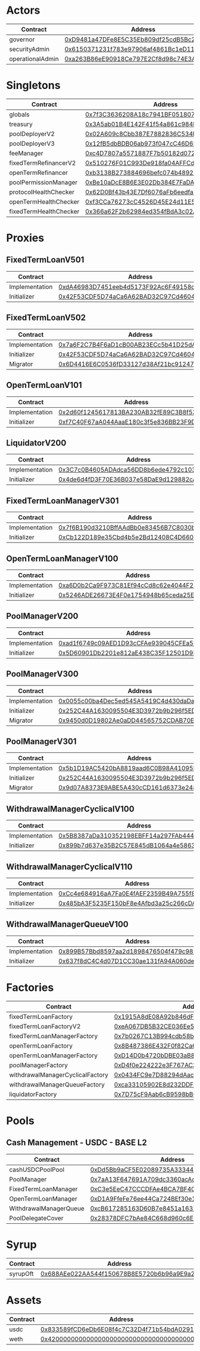 # Actors
| Contract | Address |
| --- | --- |
| governor | [0xD9481a47DFe8E5C35Eb809df25cdB5Bc2E24A3bE](https://basescan.io/address/0xD9481a47DFe8E5C35Eb809df25cdB5Bc2E24A3bE) |
| securityAdmin | [0x6150371231f783e97906af4861Bc1eD11cE1c9Ea](https://basescan.io/address/0x6150371231f783e97906af4861Bc1eD11cE1c9Ea) |
| operationalAdmin | [0xa263B86eE90918Ce797E2Cf8d98c74E3Af50367f](https://basescan.io/address/0xa263B86eE90918Ce797E2Cf8d98c74E3Af50367f) |
# Singletons
| Contract | Address |
| --- | --- |
| globals | [0x7f3C3636208A18c7941BF051807db56864061465](https://basescan.io/address/0x7f3C3636208A18c7941BF051807db56864061465) |
| treasury | [0x3A5ab01B4E142F41f54a861c984D19C866Ec1736](https://basescan.io/address/0x3A5ab01B4E142F41f54a861c984D19C866Ec1736) |
| poolDeployerV2 | [0x02A609c8Cbb387E7882836C534bcd738E0E48FbF](https://basescan.io/address/0x02A609c8Cbb387E7882836C534bcd738E0E48FbF) |
| poolDeployerV3 | [0x12fB5dbBDB06ab973f047cC46D6bB33ba4d03b96](https://basescan.io/address/0x12fB5dbBDB06ab973f047cC46D6bB33ba4d03b96) |
| feeManager | [0xc4D7807a5571887F7b50182d072f4fF4654099b0](https://basescan.io/address/0xc4D7807a5571887F7b50182d072f4fF4654099b0) |
| fixedTermRefinancerV2 | [0x510276F01C993De918fa04AFFCd64782FE495846](https://basescan.io/address/0x510276F01C993De918fa04AFFCd64782FE495846) |
| openTermRefinancer | [0xb3138B273884696befc074b48923614fb77c2e10](https://basescan.io/address/0xb3138B273884696befc074b48923614fb77c2e10) |
| poolPermissionManager | [0xBe10aDcE8B6E3E02Db384E7FaDA5395DD113D8b3](https://basescan.io/address/0xBe10aDcE8B6E3E02Db384E7FaDA5395DD113D8b3) |
| protocolHealthChecker | [0x62D0Bf43b43E7Df6076aFb6eedfa64E55423324b](https://basescan.io/address/0x62D0Bf43b43E7Df6076aFb6eedfa64E55423324b) |
| openTermHealthChecker | [0xf3CCa76273cC4526D45E24d11E55e23ea4Aca9Bb](https://basescan.io/address/0xf3CCa76273cC4526D45E24d11E55e23ea4Aca9Bb) |
| fixedTermHealthChecker | [0x366a62F2b62984ed354fBdA3c02A9F632c639797](https://basescan.io/address/0x366a62F2b62984ed354fBdA3c02A9F632c639797) |
# Proxies
## FixedTermLoanV501
| Contract | Address |
| --- | --- |
| Implementation | [0xdA46983D7451eeb4d5173F92Ac6F49158dF4FD44](https://basescan.io/address/0xdA46983D7451eeb4d5173F92Ac6F49158dF4FD44) |
| Initializer | [0x42F53CDF5D74aCa6A62BAD32C97Cd460449090dC](https://basescan.io/address/0x42F53CDF5D74aCa6A62BAD32C97Cd460449090dC) |

## FixedTermLoanV502
| Contract | Address |
| --- | --- |
| Implementation | [0x7a6F2C7B4F6aD1cB00AB23ECc5b41D25dA439005](https://basescan.io/address/0x7a6F2C7B4F6aD1cB00AB23ECc5b41D25dA439005) |
| Initializer | [0x42F53CDF5D74aCa6A62BAD32C97Cd460449090dC](https://basescan.io/address/0x42F53CDF5D74aCa6A62BAD32C97Cd460449090dC) |
| Migrator | [0x6D4416E6C0536fD33127d38Af21bc912475584E3](https://basescan.io/address/0x6D4416E6C0536fD33127d38Af21bc912475584E3) |

## OpenTermLoanV101
| Contract | Address |
| --- | --- |
| Implementation | [0x2d60f1245617813BA230AB32fE89C3B8f53ff71c](https://basescan.io/address/0x2d60f1245617813BA230AB32fE89C3B8f53ff71c) |
| Initializer | [0xf7C40F67aA044AaaE180c3f5e836BB23F9DcFd8A](https://basescan.io/address/0xf7C40F67aA044AaaE180c3f5e836BB23F9DcFd8A) |

## LiquidatorV200
| Contract | Address |
| --- | --- |
| Implementation | [0x3C7c0B4605ADAdca56DD8b6ede4792c103Eb6743](https://basescan.io/address/0x3C7c0B4605ADAdca56DD8b6ede4792c103Eb6743) |
| Initializer | [0x4de6d4fD3F70E36B037e58DaE9d129882cAaf639](https://basescan.io/address/0x4de6d4fD3F70E36B037e58DaE9d129882cAaf639) |

## FixedTermLoanManagerV301
| Contract | Address |
| --- | --- |
| Implementation | [0x7f6B190d3210BffAAdBb0e83456B7C8030bc0f8B](https://basescan.io/address/0x7f6B190d3210BffAAdBb0e83456B7C8030bc0f8B) |
| Initializer | [0xCb122D189e35Cbd4b5e2Bd12408C4D660FCD1584](https://basescan.io/address/0xCb122D189e35Cbd4b5e2Bd12408C4D660FCD1584) |

## OpenTermLoanManagerV100
| Contract | Address |
| --- | --- |
| Implementation | [0xa6D0b2Ca9F973C81Ef94cCd8c62e4044F22972C1](https://basescan.io/address/0xa6D0b2Ca9F973C81Ef94cCd8c62e4044F22972C1) |
| Initializer | [0x5246ADE26673E4F0e1754948b65ceda25EFA2acC](https://basescan.io/address/0x5246ADE26673E4F0e1754948b65ceda25EFA2acC) |

## PoolManagerV200
| Contract | Address |
| --- | --- |
| Implementation | [0xad1f6749c09AED1D93cCFAe939045CFEa5011416](https://basescan.io/address/0xad1f6749c09AED1D93cCFAe939045CFEa5011416) |
| Initializer | [0x5D60901Db2201e812aE438C35F12501D9E8f0996](https://basescan.io/address/0x5D60901Db2201e812aE438C35F12501D9E8f0996) |

## PoolManagerV300
| Contract | Address |
| --- | --- |
| Implementation | [0x0055c00ba4Dec5ed545A5419C4d430daDa8cb1CE](https://basescan.io/address/0x0055c00ba4Dec5ed545A5419C4d430daDa8cb1CE) |
| Initializer | [0x252C44A1630095504E3D3972b9b296f5ED494911](https://basescan.io/address/0x252C44A1630095504E3D3972b9b296f5ED494911) |
| Migrator | [0x9450d0D19802Ae0aDD44565752CDAB70E0A1C6ed](https://basescan.io/address/0x9450d0D19802Ae0aDD44565752CDAB70E0A1C6ed) |

## PoolManagerV301
| Contract | Address |
| --- | --- |
| Implementation | [0x5b1D19AC5420bA8819aad6C0B98A41095E5C86c2](https://basescan.io/address/0x5b1D19AC5420bA8819aad6C0B98A41095E5C86c2) |
| Initializer | [0x252C44A1630095504E3D3972b9b296f5ED494911](https://basescan.io/address/0x252C44A1630095504E3D3972b9b296f5ED494911) |
| Migrator | [0x9d07A8373E9ABE5A430cCD161d6373e248D7778F](https://basescan.io/address/0x9d07A8373E9ABE5A430cCD161d6373e248D7778F) |

## WithdrawalManagerCyclicalV100
| Contract | Address |
| --- | --- |
| Implementation | [0x5B8387aDa310352198EBFF14a297FAb44428C8CD](https://basescan.io/address/0x5B8387aDa310352198EBFF14a297FAb44428C8CD) |
| Initializer | [0x899b7d637e35B2C57E845dB1064a4e58639D3A8D](https://basescan.io/address/0x899b7d637e35B2C57E845dB1064a4e58639D3A8D) |

## WithdrawalManagerCyclicalV110
| Contract | Address |
| --- | --- |
| Implementation | [0xCc4e684916aA7Fa0E4fAEF2359B49A755f89C75b](https://basescan.io/address/0xCc4e684916aA7Fa0E4fAEF2359B49A755f89C75b) |
| Initializer | [0x485bA3F5235F150bF8e4Afbd3a25c266cDAdD9Dd](https://basescan.io/address/0x485bA3F5235F150bF8e4Afbd3a25c266cDAdD9Dd) |

## WithdrawalManagerQueueV100
| Contract | Address |
| --- | --- |
| Implementation | [0x899B57Bbd8597aa2d1898476504f479c982c5c2c](https://basescan.io/address/0x899B57Bbd8597aa2d1898476504f479c982c5c2c) |
| Initializer | [0x637f8dC4C4d07D1CC30ae131fA94A060dee6be96](https://basescan.io/address/0x637f8dC4C4d07D1CC30ae131fA94A060dee6be96) |

# Factories
| Contract | Address |
| --- | --- |
| fixedTermLoanFactory | [0x1915A8dE08A92b846dF7C845e140E4b0714820bd](https://basescan.io/address/0x1915A8dE08A92b846dF7C845e140E4b0714820bd) |
| fixedTermLoanFactoryV2 | [0xeA067DB5B32CE036Ee5D8607DBB02f544768dBC6](https://basescan.io/address/0xeA067DB5B32CE036Ee5D8607DBB02f544768dBC6) |
| fixedTermLoanManagerFactory | [0x7b0267C13B994cdb58b8ED3a65b7A09a07432A76](https://basescan.io/address/0x7b0267C13B994cdb58b8ED3a65b7A09a07432A76) |
| openTermLoanFactory | [0x8B487386E432F0f82Ca611F59dBE973761FBb1Ad](https://basescan.io/address/0x8B487386E432F0f82Ca611F59dBE973761FBb1Ad) |
| openTermLoanManagerFactory | [0xD14D0b4720bDBE03aB88A8Fd53be28c6d46426F5](https://basescan.io/address/0xD14D0b4720bDBE03aB88A8Fd53be28c6d46426F5) |
| poolManagerFactory | [0xD4f0e224222e3F767AC389B2b1b7663990DFa6E9](https://basescan.io/address/0xD4f0e224222e3F767AC389B2b1b7663990DFa6E9) |
| withdrawalManagerCyclicalFactory | [0x0434FC9e7D88294dAac40dDF316754B2053D613b](https://basescan.io/address/0x0434FC9e7D88294dAac40dDF316754B2053D613b) |
| withdrawalManagerQueueFactory | [0xca33105902E8d232DDFb9f71Ff3D79C7E7f2C4e5](https://basescan.io/address/0xca33105902E8d232DDFb9f71Ff3D79C7E7f2C4e5) |
| liquidatorFactory | [0x7D75cF9Aab6cB9598bB6d9Bd81BaAA288cecA9Bf](https://basescan.io/address/0x7D75cF9Aab6cB9598bB6d9Bd81BaAA288cecA9Bf) |
# Pools
## Cash Management - USDC - BASE L2
| Contract | Address |
| --- | --- |
| cashUSDCPoolPool | [0xDd5Bb9aCF5E02089735A33344c6e3A8BB0d4075D](https://basescan.io/address/0xDd5Bb9aCF5E02089735A33344c6e3A8BB0d4075D) |
| PoolManager | [0x7aA13F647691A709dc3360acAd7EB758179790ee](https://basescan.io/address/0x7aA13F647691A709dc3360acAd7EB758179790ee) |
| FixedTermLoanManager | [0xC3e5EeC47CCCDFAe4BCA7BF40CA2711C4CB60491](https://basescan.io/address/0xC3e5EeC47CCCDFAe4BCA7BF40CA2711C4CB60491) |
| OpenTermLoanManager | [0xD1A9FfeFe76ee44Ca724BEf30e16Ead1BA039601](https://basescan.io/address/0xD1A9FfeFe76ee44Ca724BEf30e16Ead1BA039601) |
| WithdrawalManagerQueue | [0xcB617285163D60B7e8451a1631064B4Bc9d62F8d](https://basescan.io/address/0xcB617285163D60B7e8451a1631064B4Bc9d62F8d) |
| PoolDelegateCover | [0x28378DFC7bAe84C668d960c6E8CD862Fda43ba70](https://basescan.io/address/0x28378DFC7bAe84C668d960c6E8CD862Fda43ba70) |

# Syrup
| Contract | Address |
| --- | --- |
| syrupOft | [0x688AEe022AA544f150678B8E5720b6b96a9E9a2F](https://basescan.io/address/0x688AEe022AA544f150678B8E5720b6b96a9E9a2F) |
# Assets
| Contract | Address |
| --- | --- |
| usdc | [0x833589fCD6eDb6E08f4c7C32D4f71b54bdA02913](https://basescan.io/address/0x833589fCD6eDb6E08f4c7C32D4f71b54bdA02913) |
| weth | [0x4200000000000000000000000000000000000006](https://basescan.io/address/0x4200000000000000000000000000000000000006) |
